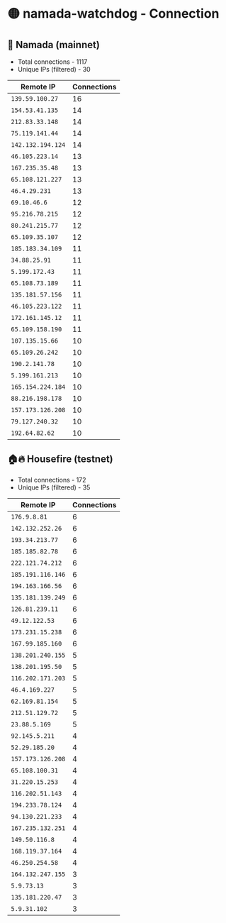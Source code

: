 # 🟡 namada-watchdog - Connection

## 🚀 Namada (mainnet)
- Total connections - 1117
- Unique IPs (filtered) - 30

| Remote IP | Connections |
|-----------|-------------|
| `139.59.100.27` | 16 |
| `154.53.41.135` | 14 |
| `212.83.33.148` | 14 |
| `75.119.141.44` | 14 |
| `142.132.194.124` | 14 |
| `46.105.223.14` | 13 |
| `167.235.35.48` | 13 |
| `65.108.121.227` | 13 |
| `46.4.29.231` | 13 |
| `69.10.46.6` | 12 |
| `95.216.78.215` | 12 |
| `80.241.215.77` | 12 |
| `65.109.35.107` | 12 |
| `185.183.34.109` | 11 |
| `34.88.25.91` | 11 |
| `5.199.172.43` | 11 |
| `65.108.73.189` | 11 |
| `135.181.57.156` | 11 |
| `46.105.223.122` | 11 |
| `172.161.145.12` | 11 |
| `65.109.158.190` | 11 |
| `107.135.15.66` | 10 |
| `65.109.26.242` | 10 |
| `190.2.141.78` | 10 |
| `5.199.161.213` | 10 |
| `165.154.224.184` | 10 |
| `88.216.198.178` | 10 |
| `157.173.126.208` | 10 |
| `79.127.240.32` | 10 |
| `192.64.82.62` | 10 |

## 🏠🔥 Housefire (testnet)

- Total connections - 172
- Unique IPs (filtered) - 35

| Remote IP | Connections |
|-----------|-------------|
| `176.9.8.81` | 6 |
| `142.132.252.26` | 6 |
| `193.34.213.77` | 6 |
| `185.185.82.78` | 6 |
| `222.121.74.212` | 6 |
| `185.191.116.146` | 6 |
| `194.163.166.56` | 6 |
| `135.181.139.249` | 6 |
| `126.81.239.11` | 6 |
| `49.12.122.53` | 6 |
| `173.231.15.238` | 6 |
| `167.99.185.160` | 6 |
| `138.201.240.155` | 5 |
| `138.201.195.50` | 5 |
| `116.202.171.203` | 5 |
| `46.4.169.227` | 5 |
| `62.169.81.154` | 5 |
| `212.51.129.72` | 5 |
| `23.88.5.169` | 5 |
| `92.145.5.211` | 4 |
| `52.29.185.20` | 4 |
| `157.173.126.208` | 4 |
| `65.108.100.31` | 4 |
| `31.220.15.253` | 4 |
| `116.202.51.143` | 4 |
| `194.233.78.124` | 4 |
| `94.130.221.233` | 4 |
| `167.235.132.251` | 4 |
| `149.50.116.8` | 4 |
| `168.119.37.164` | 4 |
| `46.250.254.58` | 4 |
| `164.132.247.155` | 3 |
| `5.9.73.13` | 3 |
| `135.181.220.47` | 3 |
| `5.9.31.102` | 3 |

